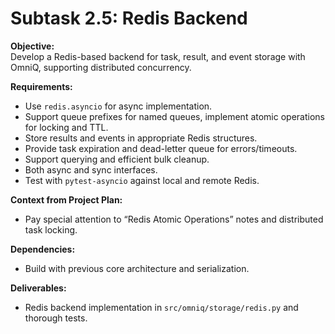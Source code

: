 <!-- @/tasks/10-redis-backend.md -->
# Subtask 2.5: Redis Backend

**Objective:**  
Develop a Redis-based backend for task, result, and event storage with OmniQ, supporting distributed concurrency.

**Requirements:**  
- Use `redis.asyncio` for async implementation.
- Support queue prefixes for named queues, implement atomic operations for locking and TTL.
- Store results and events in appropriate Redis structures.
- Provide task expiration and dead-letter queue for errors/timeouts.
- Support querying and efficient bulk cleanup.
- Both async and sync interfaces.
- Test with `pytest-asyncio` against local and remote Redis.

**Context from Project Plan:**  
- Pay special attention to “Redis Atomic Operations” notes and distributed task locking.

**Dependencies:**  
- Build with previous core architecture and serialization.

**Deliverables:**  
- Redis backend implementation in `src/omniq/storage/redis.py` and thorough tests.